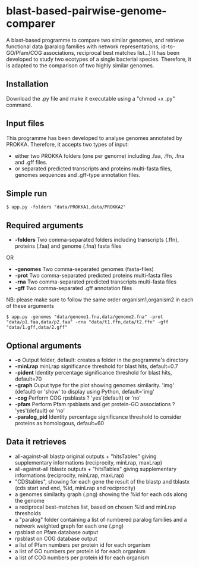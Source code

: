 # blast-based-pairwise-genome-comparer
A blast-based programme to compare two similar genomes, and retrieve functional data (paralog families with network representations, id-to-GO/Pfam/COG associations, reciprocal best matches list...)
It has been developed to study two ecotypes of a single bacterial species. Therefore, it is adapted to the comparison of two highly similar genomes.

## Installation
Download the .py file and make it executable using a "chmod +x .py" command.

## Input files
This programme has been developed to analyse genomes annotated by PROKKA. Therefore, it accepts two types of input:
- either two PROKKA folders (one per genome) including .faa, .ffn, .fna and .gff files.
- or separated predicted transcripts and proteins multi-fasta files, genomes sequences and .gff-type annotation files.

## Simple run
    $ app.py -folders "data/PROKKA1,data/PROKKA2"

## Required arguments
- **-folders** Two comma-separated folders including transcripts (.ffn), proteins (.faa) and genome (.fna) fasta files

OR

- **-genomes** Two comma-separated genomes (fasta-files)
- **-prot** Two comma-separated predicted proteins multi-fasta files
- **-rna** Two comma-separated predicted transcripts multi-fasta files
- **-gff** Two comma-separated .gff annotation files

NB: please make sure to follow the same order organism1,organism2 in each of these arguments

    $ app.py -genomes "data/genome1.fna,data/genome2.fna" -prot "data/p1.faa,data/p2.faa" -rna "data/t1.ffn,data/t2.ffn" -gff "data/1.gff,data/2.gff"

## Optional arguments
- **-o** Output folder, default: creates a folder in the programme's directory 
- **-minLrap** minLrap significance threshold for blast hits, default=0.7
- **-pident** Identity percentage significance threshold for blast hits, default=70
- **-graph** Ouput type for the plot showing genomes similarity. 'img' (default) or 'show' to display using Python, default='img'
- **-cog** Perform COG rpsblasts ? 'yes'(default) or 'no'
- **-pfam** Perform Pfam rpsblasts and get protein-GO associations ? 'yes'(default) or 'no'
- **-paralog_pid** Identity percentage significance threshold to consider proteins as homologous, default=60


## Data it retrieves
- all-against-all blastp original outputs + "hitsTables" giving supplementary informations (reciprocity, minLrap, maxLrap)
- all-against-all tblastx outputs + "hitsTables" giving supplementary informations (reciprocity, minLrap, maxLrap)
- "CDStables", showing for each gene the result of the blastp and tblastx (cds start and end, %id, minLrap and reciprocity)
- a genomes similarity graph (.png) showing the %id for each cds along the genome
- a reciprocal best-matches list, based on chosen %id and minLrap thresholds
- a "paralog" folder containing a list of numbered paralog families and a network weighted graph for each one (.png) 
- rpsblast on Pfam database output
- rpsblast on COG database output
- a list of Pfam numbers per protein id for each organism
- a list of GO numbers per protein id for each organism
- a list of COG numbers per protein id for each organism


